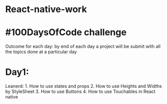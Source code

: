 # React-native-work

# #100DaysOfCode challenge

Outcome for each day:
	by end of each day a project will be submit with all the topics done at a particular day


# Day1:
   Leanerd:
   	1. How to use states and props
	2. How to use Heights and Widths by StyleSheet
	3. How to use Buttons
	4. How to use Touchables in React native
	

